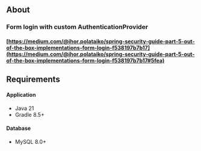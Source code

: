 ## About

### Form login with custom AuthenticationProvider
#### [https://medium.com/@ihor.polataiko/spring-security-guide-part-5-out-of-the-box-implementations-form-login-f538197b7b17](https://medium.com/@ihor.polataiko/spring-security-guide-part-5-out-of-the-box-implementations-form-login-f538197b7b17#5fea)

## Requirements

#### Application
- Java 21
- Gradle 8.5+

#### Database
- MySQL 8.0+